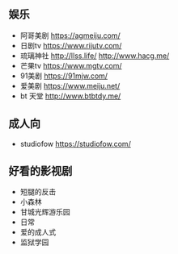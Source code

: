 ## 娱乐
* 阿哥美剧 <https://agmeiju.com/>
* 日剧tv <https://www.rijutv.com/>
* 琉璃神社 <http://llss.life/> <http://www.hacg.me/>
* 芒果tv <https://www.mgtv.com/>
* 91美剧 <https://91mjw.com/>
* 爱美剧 <https://www.meiju.net/>
* bt 天堂 <http://www.btbtdy.me/>

## 成人向
* studiofow <https://studiofow.com/>

## 好看的影视剧
* 短腿的反击
* 小森林
* 甘城光辉游乐园
* 日常
* 爱的成人式
* 监狱学园
